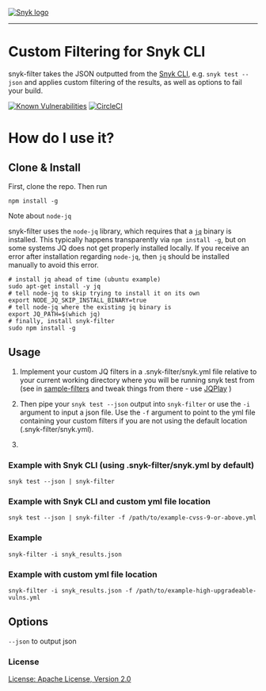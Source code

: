 [![Snyk logo](https://snyk.io/style/asset/logo/snyk-print.svg)](https://snyk.io)

***

# Custom Filtering for Snyk CLI
snyk-filter takes the JSON outputted from the [Snyk CLI](https://support.snyk.io/hc/en-us/articles/360003812578-CLI-reference), e.g. `snyk test --json` and applies custom filtering of the results, as well as options to fail your build.

[![Known Vulnerabilities](https://snyk.io//test/github/aarlaud-snyk/snyk-filter/badge.svg?targetFile=package.json)](https://snyk.io//test/github/aarlaud-snyk/snyk-filter?targetFile=package.json)
[![CircleCI](https://circleci.com/gh/snyk-tech-services/snyk-filter.svg?style=svg)](https://circleci.com/gh/snyk-tech-services/snyk-filter)

# How do I use it?

## Clone & Install

First, clone the repo.
Then run

`npm install -g`

Note about `node-jq`

snyk-filter uses the `node-jq` library, which requires that a [`jq`](https://stedolan.github.io/jq/) binary is installed.  This typically happens transparently via `npm install -g`, but on some systems JQ does not get properly installed locally. If you receive an error after installation regarding `node-jq`, then `jq` should be installed manually to avoid this error.

```
# install jq ahead of time (ubuntu example)
sudo apt-get install -y jq
# tell node-jq to skip trying to install it on its own
export NODE_JQ_SKIP_INSTALL_BINARY=true
# tell node-jq where the existing jq binary is
export JQ_PATH=$(which jq)
# finally, install snyk-filter
sudo npm install -g
```

## Usage

1. Implement your custom JQ filters in a .snyk-filter/snyk.yml file relative to your current working directory where you will be running snyk test from (see in [sample-filters](https://github.com/snyk-tech-services/snyk-filter/tree/develop/sample-filters) and tweak things from there - use [JQPlay](https://jqplay.org/) )

2. Then pipe your `snyk test --json` output into `snyk-filter` or use the `-i` argument to input a json file. Use the `-f` argument to point to the yml file containing your custom filters if you are not using the default location (.snyk-filter/snyk.yml).

3. 

### Example with Snyk CLI (using .snyk-filter/snyk.yml by default)
`snyk test --json | snyk-filter`

### Example with Snyk CLI and custom yml file location
`snyk test --json | snyk-filter -f /path/to/example-cvss-9-or-above.yml`

### Example
`snyk-filter -i snyk_results.json`

### Example with custom yml file location
`snyk-filter -i snyk_results.json -f /path/to/example-high-upgradeable-vulns.yml`

## Options
`--json` to output json

### License

[License: Apache License, Version 2.0](LICENSE)
